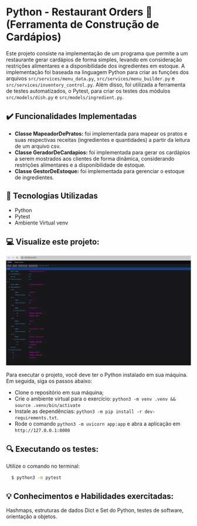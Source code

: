 # Python - Restaurant Orders 🍝 (Ferramenta de Construção de Cardápios)
Este projeto consiste na implementação de um programa que permite a um restaurante gerar cardápios de forma simples, levando em consideração restrições alimentares e a disponibilidade dos ingredientes em estoque. A implementação foi baseada na linguagem Python para criar as funções dos arquivos `src/services/menu_data.py`, `src/services/menu_builder.py` e `src/services/inventory_control.py`. Além disso, foi utilizada a ferramenta de testes automatizados, o Pytest, para criar os testes dos módulos `src/models/dish.py` e `src/models/ingredient.py`.

## :heavy_check_mark: Funcionalidades Implementadas
- **Classe MapeadorDePratos:** foi implementada para mapear os pratos e suas respectivas receitas (ingredientes e quantidades) a partir da leitura de um arquivo csv.
- **Classe GeradorDeCardapios:** foi implementada para gerar os cardápios a serem mostrados aos clientes de forma dinâmica, considerando restrições alimentares e a disponibilidade de estoque.
- **Classe GestorDeEstoque:** foi implementada para gerenciar o estoque de ingredientes.

## :hammer: Tecnologias Utilizadas
- Python
- Pytest
- Ambiente Virtual venv

## :computer: Visualize este projeto:
<img src="./restaurant-orders.png">

Para executar o projeto, você deve ter o Python instalado em sua máquina. Em seguida, siga os passos abaixo:
- Clone o repositório em sua máquina;
- Crie o ambiente virtual para o exercício: `python3 -m venv .venv && source .venv/bin/activate`
- Instale as dependências: `python3 -m pip install -r dev-requirements.txt`.
- Rode o comando `python3 -m uvicorn app:app` e abra a aplicação em `http://127.0.0.1:8000`

## :mag: Executando os testes:
Utilize o comando no terminal:
```bash
  $ python3 -m pytest
```

## :bulb: Conhecimentos e Habilidades exercitadas:
Hashmaps, estruturas de dados Dict e Set do Python, testes de software, orientação a objetos.
